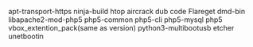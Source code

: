 apt-transport-https
ninja-build
htop
aircrack
dub
code
Flareget
dmd-bin
libapache2-mod-php5
php5-common
php5-cli
php5-mysql
php5
vbox_extention_pack(same as version)
python3-multibootusb
etcher
unetbootin

